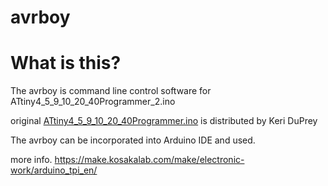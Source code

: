 # avrboy

# What is this?

The avrboy is command line control software for ATtiny4_5_9_10_20_40Programmer_2.ino

original [ATtiny4_5_9_10_20_40Programmer.ino](https://drive.google.com/file/d/0B--e8M84W8o8UjJsSnI0bkVFT0U) is distributed by Keri DuPrey

The avrboy can be incorporated into Arduino IDE and used.

more info. https://make.kosakalab.com/make/electronic-work/arduino_tpi_en/
